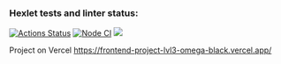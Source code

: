 ### Hexlet tests and linter status:
[![Actions Status](https://github.com/EvaOrdo/frontend-project-lvl3/workflows/hexlet-check/badge.svg)](https://github.com/EvaOrdo/frontend-project-lvl3/actions) 
[![Node CI](https://github.com/EvaOrdo/frontend-project-lvl3/actions/workflows/nodejs.yml/badge.svg?branch=main)](https://github.com/EvaOrdo/frontend-project-lvl3/actions/workflows/nodejs.yml)
<a href="https://codeclimate.com/github/EvaOrdo/frontend-project-lvl3/maintainability"><img src="https://api.codeclimate.com/v1/badges/d779638c7bab136986fe/maintainability" /></a>

Project on Vercel
https://frontend-project-lvl3-omega-black.vercel.app/
